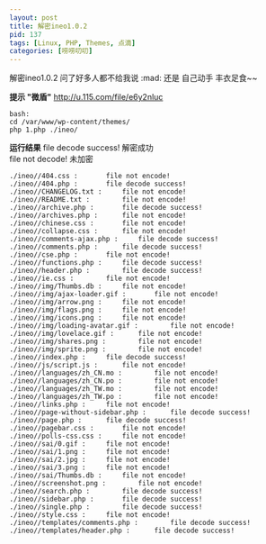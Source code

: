 ```yaml
---
layout: post
title: 解密ineo1.0.2
pid: 137
tags: [Linux, PHP, Themes, 点滴]
categories: [唠唠叨叨]
---
```

解密ineo1.0.2 问了好多人都不给我说 :mad:
 还是 自己动手 丰衣足食~~

**提示 "微盾"**
<http://u.115.com/file/e6y2nluc>

    bash:
    cd /var/www/wp-content/themes/
    php 1.php ./ineo/

**运行结果**
    file decode success! 解密成功  
    file not decode! 未加密

    ./ineo//404.css :		file not encode!
    ./ineo//404.php :		file decode success!
    ./ineo//CHANGELOG.txt :		file not encode!
    ./ineo//README.txt :		file not encode!
    ./ineo//archive.php :		file decode success!
    ./ineo//archives.php :		file not encode!
    ./ineo//chinese.css :		file not encode!
    ./ineo//collapse.css :		file not encode!
    ./ineo//comments-ajax.php :		file decode success!
    ./ineo//comments.php :		file decode success!
    ./ineo//cse.php :		file not encode!
    ./ineo//functions.php :		file decode success!
    ./ineo//header.php :		file decode success!
    ./ineo//ie.css :		file not encode!
    ./ineo//img/Thumbs.db :		file not encode!
    ./ineo//img/ajax-loader.gif :		file not encode!
    ./ineo//img/arrow.png :		file not encode!
    ./ineo//img/flags.png :		file not encode!
    ./ineo//img/icons.png :		file not encode!
    ./ineo//img/loading-avatar.gif :		file not encode!
    ./ineo//img/lovelace.gif :		file not encode!
    ./ineo//img/shares.png :		file not encode!
    ./ineo//img/sprite.png :		file not encode!
    ./ineo//index.php :		file decode success!
    ./ineo//js/script.js :		file not encode!
    ./ineo//languages/zh_CN.mo :		file not encode!
    ./ineo//languages/zh_CN.po :		file not encode!
    ./ineo//languages/zh_TW.mo :		file not encode!
    ./ineo//languages/zh_TW.po :		file not encode!
    ./ineo//links.php :		file not encode!
    ./ineo//page-without-sidebar.php :		file decode success!
    ./ineo//page.php :		file decode success!
    ./ineo//pagebar.css :		file not encode!
    ./ineo//polls-css.css :		file not encode!
    ./ineo//sai/0.gif :		file not encode!
    ./ineo//sai/1.png :		file not encode!
    ./ineo//sai/2.jpg :		file not encode!
    ./ineo//sai/3.png :		file not encode!
    ./ineo//sai/Thumbs.db :		file not encode!
    ./ineo//screenshot.png :		file not encode!
    ./ineo//search.php :		file decode success!
    ./ineo//sidebar.php :		file decode success!
    ./ineo//single.php :		file decode success!
    ./ineo//style.css :		file not encode!
    ./ineo//templates/comments.php :		file decode success!
    ./ineo//templates/header.php :		file decode success!
